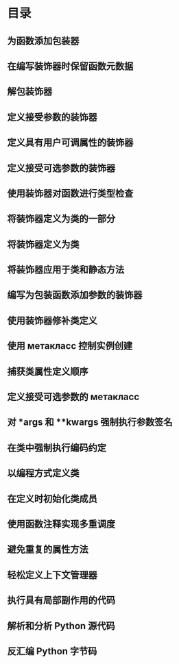 # 目录

## 为函数添加包装器

## 在编写装饰器时保留函数元数据

## 解包装饰器

## 定义接受参数的装饰器

## 定义具有用户可调属性的装饰器

## 定义接受可选参数的装饰器

## 使用装饰器对函数进行类型检查

## 将装饰器定义为类的一部分

## 将装饰器定义为类

## 将装饰器应用于类和静态方法

## 编写为包装函数添加参数的装饰器

## 使用装饰器修补类定义

## 使用 метакласс 控制实例创建

## 捕获类属性定义顺序

## 定义接受可选参数的 метакласс

## 对 *args 和 **kwargs 强制执行参数签名

## 在类中强制执行编码约定

## 以编程方式定义类

## 在定义时初始化类成员

## 使用函数注释实现多重调度

## 避免重复的属性方法

## 轻松定义上下文管理器

## 执行具有局部副作用的代码

## 解析和分析 Python 源代码

## 反汇编 Python 字节码
